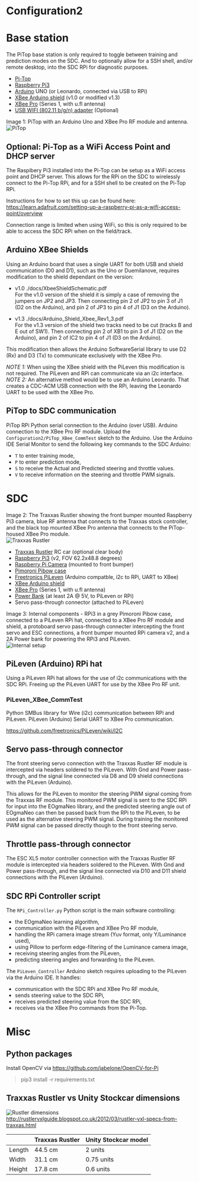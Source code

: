 <!---
  EOgmaDrive
  Copyright(c) 2017 Ogma Intelligent Systems Corp. All rights reserved.

  This copy of EOgmaDrive is licensed to you under the terms described
  in the EOGMADRIVE_LICENSE.md file included in this distribution.
--->

# Configuration2

# Base station

The PiTop base station is only required to toggle between training and prediction modes on the SDC. And to optionally allow for a SSH shell, and/or remote desktop, into the SDC RPi for diagnostic purposes.

- [Pi-Top](https://pi-top.com)
- [Raspberry Pi3](https://www.raspberrypi.org)
- [Arduino](https://www.arduino.cc) UNO (or Leonardo, connected via USB to RPi)
- [XBee Arduino shield](https://www.arduino.cc/en/Main/ArduinoXbeeShield) (v1.0 or modified v1.3)
- [XBee Pro](https://www.digi.com/lp/xbee) (Series 1, with u.fl antenna)
- [USB WIFI (802.11 b/g/n) adapter](https://thepihut.com/products/usb-wifi-adapter-for-the-raspberry-pi) (Optional)

Image 1: PiTop with an Arduino Uno and XBee Pro RF module and antenna.  
![PiTop](./docs/PiTop-Arduino-XBeePro.jpg)

## Optional: Pi-Top as a WiFi Access Point and DHCP server

The Raspibery Pi3 installed into the Pi-Top can be setup as a WiFi access point and DHCP server. This allows for the RPi on the SDC to wirelessly connect to the Pi-Top RPi, and for a SSH shell to be created on the Pi-Top RPi.

Instructions for how to set this up can be found here: https://learn.adafruit.com/setting-up-a-raspberry-pi-as-a-wifi-access-point/overview

Connection range is limited when using WiFi, so this is only required to be able to access the SDC RPi when on the field/track.

## Arduino XBee Shields

Using an Arduino board that uses a single UART for both USB and shield communication (D0 and D1), such as the Uno or Duemilanove, requires modification to the shield dependant on the version:

- v1.0 ./docs/XbeeShieldSchematic.pdf  
For the v1.0 version of the shield it is simply a case of removing the jumpers on JP2 and JP3. Then connecting pin 2 of JP2 to pin 3 of J1 (D2 on the Arduino), and pin 2 of JP3 to pin 4 of J1 (D3 on the Arduino).

- v1.3 ./docs/Arduino_Shield_Xbee_Rev1_3.pdf  
For the v1.3 version of the shield two tracks need to be cut (tracks B and E out of SW1). Then connecting pin 2 of XB1 to pin 3 of J1 (D2 on the Arduino), and pin 2 of IC2 to pin 4 of J1 (D3 on the Arduino).

This modification then allows the Arduino SoftwareSerial library to use D2 (Rx) and D3 (Tx) to communicate exclusively with the XBee Pro.

*NOTE 1:* When using the XBee shield with the PiLeven this modification is not required. The PiLeven and RPi can communicate via an i2c interface.  
*NOTE 2:* An alternative method would be to use an Arduino Leonardo. That creates a CDC-ACM USB connection with the RPi, leaving the Leonardo UART to be used with the XBee Pro.

## PiTop to SDC communication

PiTop RPi Python serial connection to the Arduino (over USB). Arduino connection to the XBee Pro RF module. Upload the `Configuration2/PiTop_XBee_CommTest` sketch to the Arduino. Use the Arduino IDE Serial Monitor to send the following key commands to the SDC Arduino:

- `T` to enter training mode,
- `P` to enter prediction mode,
- `S` to receive the Actual and Predicted steering and throttle values.
- `V` to receive information on the steering and throttle PWM signals.


# SDC

Image 2: The Traxxas Rustler showing the front bumper mounted Raspberry Pi3 camera, blue RF antenna that connects to the Traxxas stock controller, and the black top mounted XBee Pro antenna that connects to the PiTop-housed XBee Pro module.  
![Traxxas Rustler](./docs/RustlerClearBody.jpg) 

- [Traxxas Rustler](https://traxxas.com/products/models/electric/37054rustler) RC car (optional clear body)
- [Raspberry Pi3](https://www.raspberrypi.org) (v2, FOV 62.2x48.8 degrees)
- [Raspberry Pi Camera](https://www.raspberrypi.org/products/camera-module-v2/) (mounted to front bumper)
- [Pimoroni Pibow case](https://shop.pimoroni.com/collections/pibow)
- [Freetronics PiLeven](https://www.freetronics.com.au/collections/raspberry-pi/products/pileven-arduino-compatible-expansion-for-raspberry-pi#.WQcnD1KZPVo) (Arduino compatble, i2c to RPi, UART to XBee)
- [XBee Arduino shield](https://www.arduino.cc/en/Main/ArduinoXbeeShield)
- [XBee Pro](https://www.digi.com/lp/xbee) (Series 1, with u.fl antenna)
- [Power Bank](http://uk.rs-online.com/web/p/power-banks/7757508/) (at least 2A @ 5V, to PiLeven or RPi)
- Servo pass-through connector (attached to PiLeven)

Image 3: Internal components - RPi3 in a grey Pimoroni Pibow case, connected to a PiLeven RPi hat, connected to a XBee Pro RF module and shield, a protoboard servo pass-through connecter intercepting the front servo and ESC connections, a front bumper mounted RPi camera v2, and a 2A Power bank for powering the RPi3 and PiLeven.  
![Internal setup](./docs/Rustler-RPi-PiLeven-XBeePro.jpg)

## PiLeven (Arduino) RPi hat

Using a PiLeven RPi hat allows for the use of i2c communications with the SDC RPi. Freeing up the PiLeven UART for use by the XBee Pro RF unit.

### PiLeven_XBee_CommTest

Python SMBus library for Wire (i2c) communication between RPi and PiLeven. PiLeven (Arduino) Serial UART to XBee Pro communication.

https://github.com/freetronics/PiLeven/wiki/I2C

## Servo pass-through connector

The front steering servo connection with the Traxxas Rustler RF module is intercepted via headers soldered to the PiLeven. With Gnd and Power pass-through, and the signal line connected via D8 and D9 shield connections with the PiLeven (Arduino).

This allows for the PiLeven to monitor the steering PWM signal coming from the Traxxas RF module. This monitored PWM signal is sent to the SDC RPi for input into the EOgmaNeo library, and the predicted steering angle out of EOgmaNeo can then be passed back from the RPi to the PiLeven, to be used as the alternative steering PWM signal. During training the monitored PWM signal can be passed directly though to the front steering servo.

## Throttle pass-through connector

The ESC XL5 motor controller connection with the Traxxas Rustler RF module is intercepted via headers soldered to the PiLeven. With Gnd and Power pass-through, and the signal line connected via D10 and D11 shield connections with the PiLeven (Arduino).

## SDC RPi Controller script

The `RPi_Controller.py` Python script is the main software controlling:
- the EOgmaNeo learning algorithm, 
- communication with the PiLeven and XBee Pro RF module,
- handling the RPi camera image stream (Yuv format, only Y/Luminance used),
- using Pillow to perform edge-filtering of the Luminance camera image,
- receiving steering angles from the PiLeven,
- predicting steering angles and forwarding to the PiLeven.

The `PiLeven_Controller` Arduino sketch requires uploading to the PiLeven via the Arduino IDE. It handles:
- communication with the SDC RPi and XBee Pro RF module,
- sends steering value to the SDC RPi,
- receives predicted steering value from the SDC RPi,
- receives via the XBee Pro commands from the Pi-Top.


# Misc

## Python packages

Install OpenCV via https://github.com/jabelone/OpenCV-for-Pi
> pip3 install -r requirements.txt

## Traxxas Rustler vs Unity Stockcar dimensions

![Rustler dimensions](./docs/3707-3708-specs.jpg)  
http://rustlervxlguide.blogspot.co.uk/2012/03/rustler-vxl-specs-from-traxxas.html

|   | Traxxas Rustler | Unity Stockcar model |
|---|---|---|
| Length | 44.5 cm | 2 units |
| Width  | 31.1 cm | 0.75 units |
| Height | 17.8 cm | 0.6 units |
